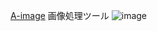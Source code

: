 [A-image](https://a-image.pages.dev/)
画像処理ツール
![image](https://github.com/user-attachments/assets/370e3159-30dd-465f-9d24-1a37b3e9d7b7)
